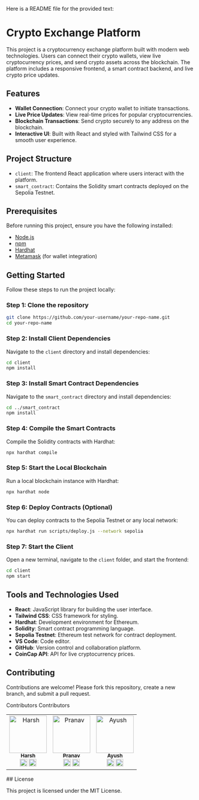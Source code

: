 Here is a README file for the provided text:

# Crypto Exchange Platform

This project is a cryptocurrency exchange platform built with modern web technologies. Users can connect their crypto wallets, view live cryptocurrency prices, and send crypto assets across the blockchain. The platform includes a responsive frontend, a smart contract backend, and live crypto price updates.

## Features

- **Wallet Connection**: Connect your crypto wallet to initiate transactions.
- **Live Price Updates**: View real-time prices for popular cryptocurrencies.
- **Blockchain Transactions**: Send crypto securely to any address on the blockchain.
- **Interactive UI**: Built with React and styled with Tailwind CSS for a smooth user experience.

## Project Structure

- `client`: The frontend React application where users interact with the platform.
- `smart_contract`: Contains the Solidity smart contracts deployed on the Sepolia Testnet.

## Prerequisites

Before running this project, ensure you have the following installed:

- [Node.js](https://nodejs.org/)
- [npm](https://www.npmjs.com/)
- [Hardhat](https://hardhat.org/)
- [Metamask](https://metamask.io/) (for wallet integration)

## Getting Started

Follow these steps to run the project locally:

### Step 1: Clone the repository

```bash
git clone https://github.com/your-username/your-repo-name.git
cd your-repo-name
```

### Step 2: Install Client Dependencies

Navigate to the `client` directory and install dependencies:

```bash
cd client
npm install
```

### Step 3: Install Smart Contract Dependencies

Navigate to the `smart_contract` directory and install dependencies:

```bash
cd ../smart_contract
npm install
```

### Step 4: Compile the Smart Contracts

Compile the Solidity contracts with Hardhat:

```bash
npx hardhat compile
```

### Step 5: Start the Local Blockchain

Run a local blockchain instance with Hardhat:

```bash
npx hardhat node
```

### Step 6: Deploy Contracts (Optional)

You can deploy contracts to the Sepolia Testnet or any local network:

```bash
npx hardhat run scripts/deploy.js --network sepolia
```

### Step 7: Start the Client

Open a new terminal, navigate to the `client` folder, and start the frontend:

```bash
cd client
npm start
```

## Tools and Technologies Used

- **React**: JavaScript library for building the user interface.
- **Tailwind CSS**: CSS framework for styling.
- **Hardhat**: Development environment for Ethereum.
- **Solidity**: Smart contract programming language.
- **Sepolia Testnet**: Ethereum test network for contract deployment.
- **VS Code**: Code editor.
- **GitHub**: Version control and collaboration platform.
- **CoinCap API**: API for live cryptocurrency prices.

## Contributing

Contributions are welcome! Please fork this repository, create a new branch, and submit a pull request.

Contributors
Contributors
<table>
  <tr>
    <td align="center">
      <a href="https://github.com/Harsh5442">
        <img src="https://avatars.githubusercontent.com/u/76982505?v=4" width="100px;" alt="Harsh"/>
        <br />
        <sub><b>Harsh</b></sub>
      </a>
      <br />
      <a href="https://github.com/Harsh5442" title="Code"><img src="https://cdn.jsdelivr.net/gh/devicons/devicon/icons/github/github-original.svg" width="20" height="20" /></a>
      <a href="https://www.linkedin.com/in/harsh5442/" title="LinkedIn"><img src="https://cdn.jsdelivr.net/gh/devicons/devicon/icons/linkedin/linkedin-original.svg" width="20" height="20" /></a>
    </td>
    <td align="center">
      <a href="https://github.com/pranav030203">
        <img src="https://avatars.githubusercontent.com/u/80613469?v=4" width="100px;" alt="Pranav"/>
        <br />
        <sub><b>Pranav</b></sub>
      </a>
      <br />
      <a href="https://github.com/pranav030203" title="Code"><img src="https://cdn.jsdelivr.net/gh/devicons/devicon/icons/github/github-original.svg" width="20" height="20" /></a>
      <a href="https://www.linkedin.com/in/pranav-phadatare-07aa53239/" title="LinkedIn"><img src="https://cdn.jsdelivr.net/gh/devicons/devicon/icons/linkedin/linkedin-original.svg" width="20" height="20" /></a>
    </td>
    <td align="center">
      <a href="https://github.com/Ayush2948">
        <img src="https://avatars.githubusercontent.com/u/78246711?v=4" width="100px;" alt="Ayush"/>
        <br />
        <sub><b>Ayush</b></sub>
      </a>
      <br />
      <a href="https://github.com/Ayush2948" title="Code"><img src="https://cdn.jsdelivr.net/gh/devicons/devicon/icons/github/github-original.svg" width="20" height="20" /></a>
      <a href="https://www.linkedin.com/in/ayushp2948/" title="LinkedIn"><img src="https://cdn.jsdelivr.net/gh/devicons/devicon/icons/linkedin/linkedin-original.svg" width="20" height="20" /></a>
    </td>
  </tr>
</table>
## License

This project is licensed under the MIT License.
